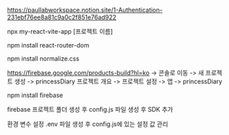 https://paullabworkspace.notion.site/1-Authentication-231ebf76ee8a81c9a0c2f851e76ad922

npx my-react-vite-app [프로젝트 이름]

npm install react-router-dom

npm install normalize.css

https://firebase.google.com/products-build?hl=ko
-> 콘솔로 이동 -> 새 프로젝트 생성 -> princessDiary
프로젝트 개요 -> 프로젝트 설정 -> 앱 -> princessDiary

npm install firebase

firebase 프로젝트 폴더 생성 후 config.js 파일 생성 후 SDK 추가

환경 변수 설정
.env 파일 생성 후 config.js에 있는 설정 값 관리
